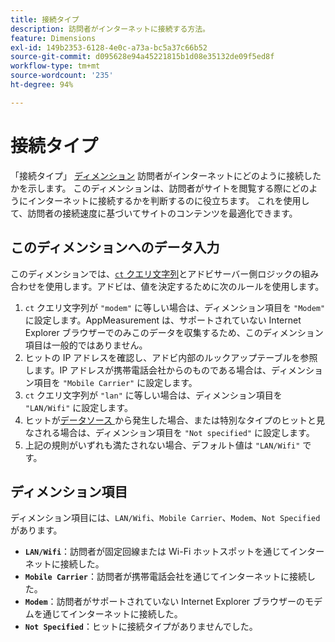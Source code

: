 ```yaml
---
title: 接続タイプ
description: 訪問者がインターネットに接続する方法。
feature: Dimensions
exl-id: 149b2353-6128-4e0c-a73a-bc5a37c66b52
source-git-commit: d095628e94a45221815b1d08e35132de09f5ed8f
workflow-type: tm+mt
source-wordcount: '235'
ht-degree: 94%

---
```


# 接続タイプ

「接続タイプ」 [ディメンション](overview.md) 訪問者がインターネットにどのように接続したかを示します。 このディメンションは、訪問者がサイトを閲覧する際にどのようにインターネットに接続するかを判断するのに役立ちます。 これを使用して、訪問者の接続速度に基づいてサイトのコンテンツを最適化できます。

## このディメンションへのデータ入力

このディメンションでは、[`ct` クエリ文字列](/help/implement/validate/query-parameters.md)とアドビサーバー側ロジックの組み合わせを使用します。アドビは、値を決定するために次のルールを使用します。

1. `ct` クエリ文字列が `"modem"` に等しい場合は、ディメンション項目を `"Modem"` に設定します。AppMeasurement は、サポートされていない Internet Explorer ブラウザーでのみこのデータを収集するため、このディメンション項目は一般的ではありません。
1. ヒットの IP アドレスを確認し、アドビ内部のルックアップテーブルを参照します。IP アドレスが携帯電話会社からのものである場合は、ディメンション項目を `"Mobile Carrier"` に設定します。
1. `ct` クエリ文字列が `"lan"` に等しい場合は、ディメンション項目を `"LAN/Wifi"` に設定します。
1. ヒットが[データソース ](/help/import/data-sources/overview.md)から発生した場合、または特別なタイプのヒットと見なされる場合は、ディメンション項目を `"Not specified"` に設定します。
1. 上記の規則がいずれも満たされない場合、デフォルト値は `"LAN/Wifi"` です。

## ディメンション項目

ディメンション項目には、`LAN/Wifi`、`Mobile Carrier`、`Modem`、`Not Specified` があります。

* **`LAN/Wifi`**：訪問者が固定回線または Wi-Fi ホットスポットを通じてインターネットに接続した。
* **`Mobile Carrier`**：訪問者が携帯電話会社を通じてインターネットに接続した。
* **`Modem`**：訪問者がサポートされていない Internet Explorer ブラウザーのモデムを通じてインターネットに接続した。
* **`Not Specified`**：ヒットに接続タイプがありませんでした。
